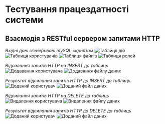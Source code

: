 # Тестування працездатності системи

## Взаємодія з RESTful сервером запитами HTTP

*Вхідні дані згенеровані mySQL скриптом*
![Таблиця дій](./actions_get.PNG)
![Таблиця користувачів](./users_get.PNG)
![Таблиця файлів](./datafiles_get.PNG)
![Таблиця ролей](./roles_get.PNG)

*Відсилання запитів HTTP на INSERT до таблиць*
![Додавання користувача](./users_post.PNG)
![Додавання файлу даних](./datafile_post.PNG)

*Результат відсилання запитів HTTP до INSERT до таблиць*
![Доданий користувач](./users_get_new.PNG)
![Доданий файл даних](./datafiles_get_after_post.PNG)

*Відсилання запитів HTTP на DELETE до таблиць*
![Видалення користувача](./users_delete.PNG)
![Видалення файлу даних](./datafiles_delete.PNG)

*Результат відсилання запитів HTTP до DELETE до таблиць*
![Доданий користувач](./user_get_after_delete.PNG)
![Доданий файл даних](./datafiles_get_after_delete.PNG)
